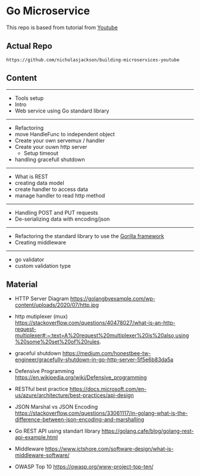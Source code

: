 # Go Microservice

This repo is based from tutorial from [Youtube](https://www.youtube.com/watch?v=VzBGi_n65iU&list=PLmD8u-IFdreyh6EUfevBcbiuCKzFk0EW_&index=2&t=1967s)

## Actual Repo
```
https://github.com/nicholasjackson/building-microservices-youtube
```

## Content
---
- Tools setup
- Intro
- Web service using Go standard library
---
- Refactoring
- move HandleFunc to independent object
- Create your own servemux / handler
- Create your ouwn http server
    - Setup timeout
- handling gracefull shutdown  
---
- What is REST
- creating data model
- create handler to access data
- manage handler to read http method 
----
- Handling POST and PUT requests
- De-serializing data with encoding/json
---
- Refactoring the standard library to use the [Gorilla framework](https://www.gorillatoolkit.org/pkg/mux)
- Creating middleware
---
- go validator
- custom validation type


## Material
- HTTP Server Diagram
https://golangbyexample.com/wp-content/uploads/2020/07/http.jpg

- http mutiplexer (mux)
https://stackoverflow.com/questions/40478027/what-is-an-http-request-multiplexer#:~:text=A%20request%20multiplexer%20is%20also,using%20some%20set%20of%20rules.

- graceful shutdown
https://medium.com/honestbee-tw-engineer/gracefully-shutdown-in-go-http-server-5f5e6b83da5a

- Defensive Programming
https://en.wikipedia.org/wiki/Defensive_programming

- RESTful best practice
https://docs.microsoft.com/en-us/azure/architecture/best-practices/api-design

- JSON Marshal vs JSON Encoding
https://stackoverflow.com/questions/33061117/in-golang-what-is-the-difference-between-json-encoding-and-marshalling

- Go REST API using standart library
https://golang.cafe/blog/golang-rest-api-example.html

- Middleware
https://www.ictshore.com/software-design/what-is-middleware-software/

- OWASP Top 10 
https://owasp.org/www-project-top-ten/